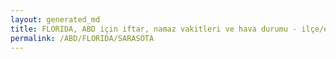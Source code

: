 ```yaml
---
layout: generated_md
title: FLORIDA, ABD için iftar, namaz vakitleri ve hava durumu - ilçe/eyalet seç
permalink: /ABD/FLORIDA/SARASOTA
---
```


<script type="text/javascript">
  var country = ABD;
  var city = FLORIDA;
  var state = SARASOTA;
  var lat = 72;
  var lon = 21;
</script>
